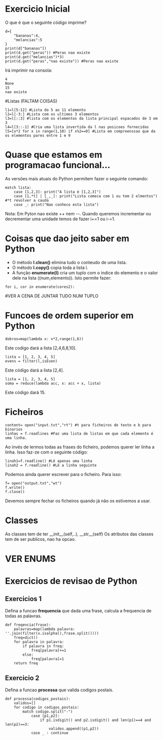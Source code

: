 # Exercicio Inicial
O que é que o seguinte código imprime?
~~~
d={
    "bananas":4,
    "melancias":5
}
print(d["bananas"]) 
print(d.get("peras")) #Peras nao existe
print(d.get("melancias")*3) 
print(d.get("peras","nao existe")) #Peras nao existe 
~~~
Irá imprimir na consola:
~~~
4
None
15
nao existe
~~~

#Listas (FALTAM COISAS)
~~~
l1=l[5:12] #Lista do 5 ao 11 elemento
l2=l[-3:] #Lista com os ultimos 3 elementos
l3=l[::3] #lista com os elementos da lista principal espacados de 3 em 3
l4=l[3::-1] #Cria uma lista invertida da l nas posicoes fornecidas
l5=[x*2 for x in range(1,10) if x%2==0] #Lista em compreenssao que da os elementos pares entre 1 e 9
~~~

# Quase que estamos em programacao funcional...
As versões mais atuais do Python permitem fazer o seguinte comando:
~~~
match lista:
    case [1,2,3]: print("A lista é [1,2,3]")
    case [1,*t] | [_,_]: print("Lista comeca com 1 ou tem 2 elmentos") #*t revolver a cauda
    case _: print("Nao conheco esta lista")
~~~

Nota: Em Pyton nao existe ++ nem --. Quando queremos incrementar ou decrementar uma unidade temos de fazer i+=1 ou i-=1.

# Coisas que dao jeito saber em Python
- O método **l.clean()** elimina tudo o conteudo de uma lista.
- O método **l.copy()** copia toda a lista l.
- A função **enumerate(l)** cria um tuplo com o indice do elemento e o valor dele na lista ((num,elemento)). Isto permite fazer:
~~~
for i, cor in enumerate(cores2): 
~~~

#VER A CENA DE JUNTAR TUDO NUM TUPLO
    
# Funcoes de ordem superior em Python
~~~
dobros=map(lambda x: x*2,range(1,6)) 
~~~
Este codigo dará a lista [2,4,6,8,10].

~~~
lista = [1, 2, 3, 4, 5]
evens = filter(l,isEven)
~~~
Este código dará a lista [2,4].

~~~
lista = [1, 2, 3, 4, 5]
soma = reduce(lambda acc, x: acc + x, lista)
~~~
Este código dará 15.

# Ficheiros
~~~
content= open("input.txt","rt") #t para ficheiros de texto e b para binarios
linhas = f.readlines #Faz uma lista de listas em que cada elemento é uma linha.
~~~
Ao invés de lermos todas as frases do ficheiro, podemos querer ler linha a linha. Isso faz-ze com o seguinte código:
~~~
linah1=f.readline() #Lê apenas uma linha
linah2 = f.readline() #Lê a linha seguinte
~~~

Podemos ainda querer escrever para o ficheiro. Para isso:
~~~
f= open("output.txt","wt")
f.write()
f.close()
~~~
Devemos sempre fechar os ficheiros quando já não os estivemos a usar.

# Classes
As classes tem de ter \_\_init\_\_(self,..), \_\_str\_\_(self)
Os atributos das classes tem de ser publicos, nao ha opcao.

# VER ENUMS

# Exercicios de revisao de Python
## Exercicios 1
Defina a funcao **frequencia** que dada uma frase, calcula a frequencia de todas as palavras.
~~~
def freqencia(frase):
    palavras=map(lambda palavra: ''.join(filter(x.isalpha(),frase.split())))
    freq=dict()
    for palavra in palavra:
        if palavra in freq:
            freq[palavra]+=1
        else:
            freq[palavra]=1
    return freq
~~~

## Exercicio 2
Defina a funcao **processa** que valida codigos postais.
~~~
def processa(codigos_postais):
    validos=[]
    for codigo in codigos_postais:
        match codigo.split("-")
            case [p1,p2]:
                if p1.isdigit() and p2.isdigit() and len(p1)==4 and len(p2)==3:
                    validos.append((p1,p2))
            case _ : continue 
~~~
